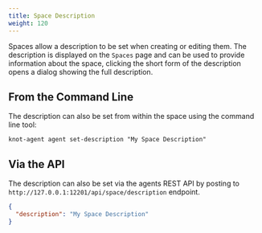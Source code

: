 ```yaml
---
title: Space Description
weight: 120
---
```


Spaces allow a description to be set when creating or editing them. The description is displayed on the `Spaces` page and can be used to provide information about the space, clicking the short form of the description opens a dialog showing the full description.

## From the Command Line

The description can also be set from within the space using the command line tool:

```shell
knot-agent agent set-description "My Space Description"
```

## Via the API

The description can also be set via the agents REST API by posting to `http://127.0.0.1:12201/api/space/description` endpoint.

```json
{
  "description": "My Space Description"
}
```
